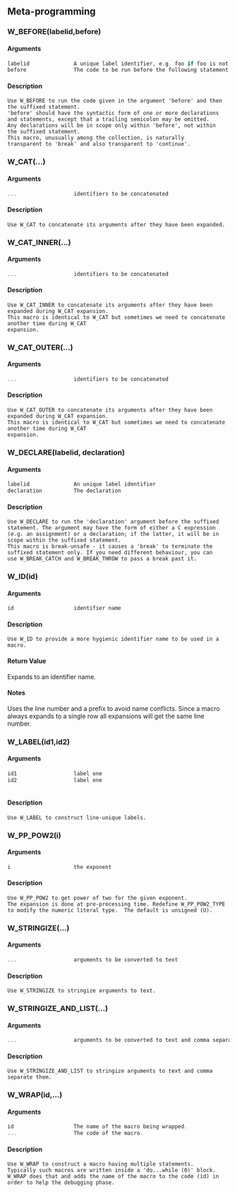 ## Meta-programming
    
### W_BEFORE(labelid,before)
#### Arguments
```C
labelid              A unique label identifier, e.g. foo if foo is not used already
before               The code to be run before the following statement.
```
#### Description
    Use W_BEFORE to run the code given in the argument 'before' and then
    the suffixed statement.
    'before' should have the syntactic form of one or more declarations
    and statements, except that a trailing semicolon may be omitted.
    Any declarations will be in scope only within 'before', not within
    the suffixed statement.
    This macro, unusually among the collection, is naturally
    transparent to 'break' and also transparent to 'continue'.
    
### W_CAT(...)
#### Arguments
```C
...                  identifiers to be concatenated
```
#### Description
    Use W_CAT to concatenate its arguments after they have been expanded.
    
### W_CAT_INNER(...)
#### Arguments
```C
...                  identifiers to be concatenated
```
#### Description
    Use W_CAT_INNER to concatenate its arguments after they have been expanded during W_CAT expansion.
    This macro is identical to W_CAT but sometimes we need to concatenate another time during W_CAT
    expansion.
    
### W_CAT_OUTER(...)
#### Arguments
```C
...                  identifiers to be concatenated
```
#### Description
    Use W_CAT_OUTER to concatenate its arguments after they have been expanded during W_CAT expansion.
    This macro is identical to W_CAT but sometimes we need to concatenate another time during W_CAT
    expansion.
    
### W_DECLARE(labelid, declaration)
#### Arguments
```C
labelid              An unique label identifier
declaration          The declaration
```
#### Description
    Use W_DECLARE to run the 'declaration' argument before the suffixed
    statement. The argument may have the form of either a C expression
    (e.g. an assignment) or a declaration; if the latter, it will be in
    scope within the suffixed statement.
    This macro is break-unsafe - it causes a 'break' to terminate the
    suffixed statement only. If you need different behaviour, you can
    use W_BREAK_CATCH and W_BREAK_THROW to pass a break past it.
    
### W_ID(id)
#### Arguments
```C
id                   identifier name
```
#### Description
    Use W_ID to provide a more hygienic identifier name to be used in a macro.
#### Return Value
Expands to an identifier name.
#### Notes
Uses the line number and a prefix to avoid name conflicts. Since a macro
    always expands to a single row all expansions will get the same line number.
    
### W_LABEL(id1,id2)
    
#### Arguments
```C
id1                  label one
id2                  label one
    
```
#### Description
    Use W_LABEL to construct line-unique labels.
    
### W_PP_POW2(i)
#### Arguments
```C
i                    the exponent
```
#### Description
    Use W_PP_POW2 to get power of two for the given exponent.
    The expansion is done at pre-processing time. Redefine W_PP_POW2_TYPE
    to modify the numeric literal type.  The default is unsigned (U).
    
### W_STRINGIZE(...)
#### Arguments
```C
...                  arguments to be converted to text
```
#### Description
    Use W_STRINGIZE to stringize arguments to text.
    
### W_STRINGIZE_AND_LIST(...)
#### Arguments
```C
...                  arguments to be converted to text and comma separated
```
#### Description
    Use W_STRINGIZE_AND_LIST to stringize arguments to text and comma separate them.
    
### W_WRAP(id,...)
#### Arguments
```C
id                   The name of the macro being wrapped.
...                  The code of the macro.
```
#### Description
    Use W_WRAP to construct a macro having multiple statements.
    Typically such macros are written inside a 'do...while (0)' block.
    W_WRAP does that and adds the name of the macro to the code (id) in
    order to help the debugging phase.
